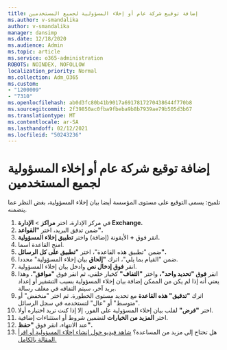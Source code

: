 ```yaml
---
title: إضافة توقيع شركة عام أو إخلاء المسؤولية لجميع المستخدمين
ms.author: v-smandalika
author: v-smandalika
manager: dansimp
ms.date: 12/18/2020
ms.audience: Admin
ms.topic: article
ms.service: o365-administration
ROBOTS: NOINDEX, NOFOLLOW
localization_priority: Normal
ms.collection: Adm_O365
ms.custom:
- "1200009"
- "7310"
ms.openlocfilehash: ab0d3fc80b41b9017a6917817270438644f770b8
ms.sourcegitcommit: 2f39850ac0fba9fbeba9b8b7939ae79b505d3b67
ms.translationtype: MT
ms.contentlocale: ar-SA
ms.lasthandoff: 02/12/2021
ms.locfileid: "50243236"
---
```

# <a name="add-a-global-company-signature-or-disclaimer-for-all-users"></a>إضافة توقيع شركة عام أو إخلاء المسؤولية لجميع المستخدمين

تلميح: يسمى التوقيع على مستوى المؤسسة أيضا بيان إخلاء المسؤولية، بغض النظر عما يتضمنه.

1. في مركز الإدارة، اختر **مراكز**  >  **الإدارة Exchange.**
2. ضمن تدفق البريد، اختر **"القواعد".**
3. انقر فوق **+** الأيقونة (إضافة) واختر **تطبيق إخلاء المسؤولية.**
4. امنح القاعدة اسما.
5. ضمن "تطبيق هذه القاعدة"، اختر **"تطبيق على كل الرسائل".**
6. ضمن "القيام بما يلي"، اترك **"إلحاق** بيان إخلاء المسؤولية" محددا.
7. انقر **فوق إدخال نص** وادخل بيان إخلاء المسؤولية.
8. انقر **فوق "تحديد واحد"،** واختر **"التفاف"** كخيار خلفي، ثم انقر فوق **"موافق".** وهذا يعني أنه إذا لم يكن من الممكن إضافة بيان إخلاء المسؤولية بسبب التشفير أو إعداد بريد آخر، سيتم التفافه في مغلف رسالة.
9. اترك **"تدقيق" هذه القاعدة** مع تحديد مستوى الخطورة. ثم اختر "منخفض" أو "متوسط" أو "عال" لتستخدمه في سجل الرسائل.
10. اختر **"فرض"** لقلب بيان إخلاء المسؤولية على الفور، إلا إذا كنت تريد اختباره أولا.
11. اختر **المزيد من الخيارات** لتضمين شروط أو استثناءات إضافية.
12. عند الانتهاء، انقر فوق **"حفظ".**
13. هل تحتاج إلى مزيد من المساعدة؟ [شاهد فيديو حول إنشاء إخلاء المسؤولية أو اقرأ المقالة بالكامل.](https://support.office.com/article/2d75860f-c527-4352-a7f6-73eba54c0c72?wt.mc_id=Chat_GlobalSignature)